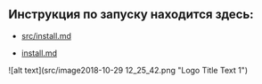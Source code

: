 ## Инструкция по запуску находится здесь:

* <a href="src/install.md">src/install.md</a>

* [install.md](../src/install.md)

![alt text](src/image2018-10-29 12_25_42.png "Logo Title Text 1")

